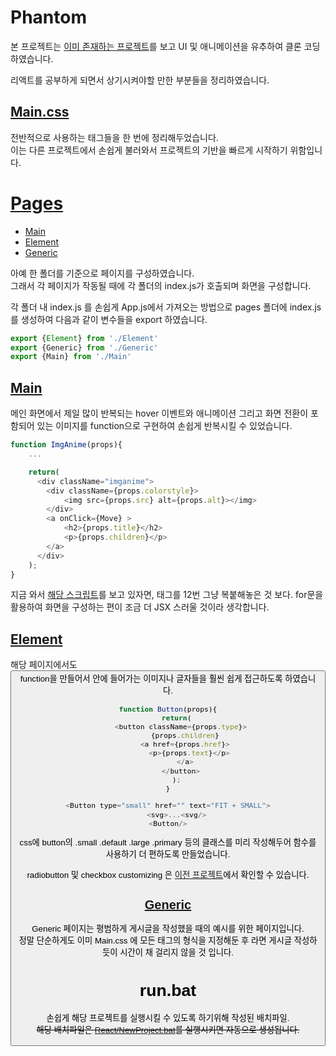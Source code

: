 # Phantom
본 프로젝트는 [이미 존재하는 프로젝트](https://html5up.net/phantom)를 보고 UI 및 애니메이션을 유추하여 클론 코딩하였습니다. 

리액트를 공부하게 되면서 상기시켜야할 만한 부분들을 정리하였습니다.

## [Main.css](https://github.com/HanGyeolee/Phantom/blob/main/src/Main.css)
전반적으로 사용하는 태그들을 한 번에 정리해두었습니다.    
이는 다른 프로젝트에서 손쉽게 불러와서 프로젝트의 기반을 빠르게 시작하기 위함입니다.    

# [Pages](https://github.com/HanGyeolee/Phantom/tree/main/src/pages)
* [Main](#main)
* [Element](#element)
* [Generic](#generic)

아예 한 폴더를 기준으로 페이지를 구성하였습니다.    
그래서 각 페이지가 작동될 때에 각 폴더의 index.js가 호출되며 화면을 구성합니다.

각 폴더 내 index.js 를 손쉽게 App.js에서 가져오는 방법으로 pages 폴더에 index.js를 생성하여 다음과 같이 변수들을 export 하였습니다.
``` javascript
export {Element} from './Element'
export {Generic} from './Generic'
export {Main} from './Main'
```
## [Main](https://github.com/HanGyeolee/Phantom/tree/main/src/pages/Main)
메인 화면에서 제일 많이 반복되는 hover 이벤트와 애니메이션 그리고 화면 전환이 포함되어 있는 이미지를 function으로 구현하여 손쉽게 반복시킬 수 있었습니다.    
``` javascript
function ImgAnime(props){
    ...

    return(
      <div className="imganime">
        <div className={props.colorstyle}>
            <img src={props.src} alt={props.alt}></img>
        </div>
        <a onClick={Move} >
            <h2>{props.title}</h2>
            <p>{props.children}</p>
        </a>
      </div>
    );
}
```
지금 와서 [해당 스크립트](https://github.com/HanGyeolee/Phantom/blob/main/src/pages/Main/index.js#L35)를 보고 있자면, 
<ImgAnime/> 태그를 12번 그냥 복붙해놓은 것 보다. for문을 활용하여 화면을 구성하는 편이 조금 더 JSX 스러울 것이라 생각합니다.
## [Element](https://github.com/HanGyeolee/Phantom/tree/main/src/pages/Element)
해당 페이지에서도 <Button/> function을 만들어서 안에 들어가는 이미지나 글자들을 훨씬 쉽게 접근하도록 하였습니다.
``` javascript
function Button(props){
    return(
      <button className={props.type}>
        {props.children}
        <a href={props.href}>
          <p>{props.text}</p>
        </a>
      </button>
    );
}
``` 
``` javascript
<Button type="small" href="" text="FIT + SMALL">
    <svg>...<svg/>
<Button/>
```
css에 button의 .small .default .large .primary 등의 클래스를 미리 작성해두어 함수를 사용하기 더 편하도록 만들었습니다.

radiobutton 및 checkbox customizing 은 [이전 프로젝트](https://github.com/HanGyeolee/Editorial#radio-and-checkbox-customize)에서 확인할 수 있습니다.

## [Generic](https://github.com/HanGyeolee/Phantom/tree/main/src/pages/Generic/index.js)
Generic 페이지는 평범하게 게시글을 작성했을 때의 예시를 위한 페이지입니다.     
정말 단순하게도 이미 Main.css 에 모든 태그의 형식을 지정해둔 후 라면 게시글 작성하듯이 시간이 채 걸리지 않을 것 입니다.
# run.bat
손쉽게 해당 프로젝트를 실행시킬 수 있도록 하기위해 작성된 배치파일.    
~~해당 배치파일은 [React/NewProject.bat]()를 실행시키면 자동으로 생성됩니다.~~

